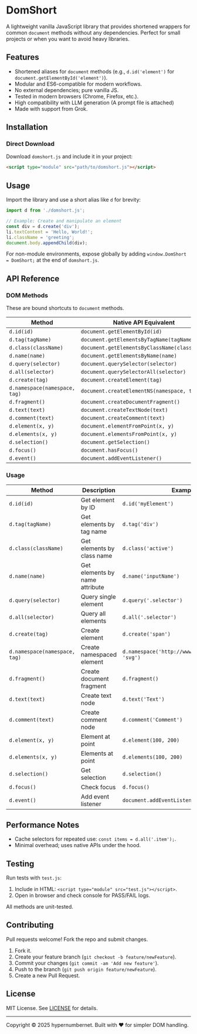 # DomShort

A lightweight vanilla JavaScript library that provides shortened wrappers for common `document` methods without any dependencies. Perfect for small projects or when you want to avoid heavy libraries.

## Features
- Shortened aliases for `document` methods (e.g., `d.id('element')` for `document.getElementById('element')`).
- Modular and ES6-compatible for modern workflows.
- No external dependencies; pure vanilla JS.
- Tested in modern browsers (Chrome, Firefox, etc.).
- High compatibility with LLM generation (A prompt file is attached)
- Made with support from Grok.

## Installation

### Direct Download
Download `domshort.js` and include it in your project:

```html
<script type="module" src="path/to/domshort.js"></script>
```

## Usage

Import the library and use a short alias like `d` for brevity:

```javascript
import d from './domshort.js';

// Example: Create and manipulate an element
const div = d.create('div');
li.textContent = 'Hello, World!';
li.className = 'greeting';
document.body.appendChild(div);
```

For non-module environments, expose globally by adding `window.DomShort = DomShort;` at the end of `domshort.js`.

## API Reference

### DOM Methods
These are bound shortcuts to `document` methods.

| Method | Native API Equivalent |
|--------|-----------------------|
| `d.id(id)` | `document.getElementById(id)` |
| `d.tag(tagName)` | `document.getElementsByTagName(tagName)` |
| `d.class(className)` | `document.getElementsByClassName(className)` |
| `d.name(name)` | `document.getElementsByName(name)` |
| `d.query(selector)` | `document.querySelector(selector)` |
| `d.all(selector)` | `document.querySelectorAll(selector)` |
| `d.create(tag)` | `document.createElement(tag)` |
| `d.namespace(namespace, tag)` | `document.createElementNS(namespace, tag)` |
| `d.fragment()` | `document.createDocumentFragment()` |
| `d.text(text)` | `document.createTextNode(text)` |
| `d.comment(text)` | `document.createComment(text)` |
| `d.element(x, y)` | `document.elementFromPoint(x, y)` |
| `d.elements(x, y)` | `document.elementsFromPoint(x, y)` |
| `d.selection()` | `document.getSelection()` |
| `d.focus()` | `document.hasFocus()` |
| `d.event()` | `document.addEventListener()` |

### Usage

| Method | Description | Example |
|--------|-------------|---------|
| `d.id(id)` | Get element by ID | `d.id('myElement')` |
| `d.tag(tagName)` | Get elements by tag name | `d.tag('div')` |
| `d.class(className)` | Get elements by class name | `d.class('active')` |
| `d.name(name)` | Get elements by name attribute | `d.name('inputName')` |
| `d.query(selector)` | Query single element | `d.query('.selector')` |
| `d.all(selector)` | Query all elements | `d.all('.selector')` |
| `d.create(tag)` | Create element | `d.create('span')` |
| `d.namespace(namespace, tag)` | Create namespaced element | `d.namespace('http://www.w3.org/2000/svg', 'svg')` |
| `d.fragment()` | Create document fragment | `d.fragment()` |
| `d.text(text)` | Create text node | `d.text('Text')` |
| `d.comment(text)` | Create comment node | `d.comment('Comment')` |
| `d.element(x, y)` | Element at point | `d.element(100, 200)` |
| `d.elements(x, y)` | Elements at point | `d.elements(100, 200)` |
| `d.selection()` | Get selection | `d.selection()` |
| `d.focus()` | Check focus | `d.focus()` |
| `d.event()` | Add event listener | `document.addEventListener()` |

## Performance Notes
- Cache selectors for repeated use: `const items = d.all('.item');`.
- Minimal overhead; uses native APIs under the hood.

## Testing
Run tests with `test.js`:

1. Include in HTML: `<script type="module" src="test.js"></script>`.
2. Open in browser and check console for PASS/FAIL logs.

All methods are unit-tested.

## Contributing
Pull requests welcome! Fork the repo and submit changes.

1. Fork it.
2. Create your feature branch (`git checkout -b feature/newFeature`).
3. Commit your changes (`git commit -am 'Add new feature'`).
4. Push to the branch (`git push origin feature/newFeature`).
5. Create a new Pull Request.

## License
MIT License. See [LICENSE](LICENSE) for details.

---

Copyright © 2025 hypernumbernet. Built with ❤️ for simpler DOM handling.